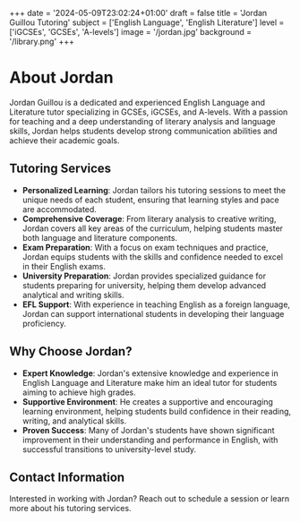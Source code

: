+++
date = '2024-05-09T23:02:24+01:00'
draft = false
title = 'Jordan Guillou Tutoring'
subject = ['English Language', 'English Literature']
level = ['iGCSEs', 'GCSEs', 'A-levels']
image = '/jordan.jpg'
background = '/library.png'
+++
# About Jordan

Jordan Guillou is a dedicated and experienced English Language and Literature tutor specializing in GCSEs, iGCSEs, and A-levels. With a passion for teaching and a deep understanding of literary analysis and language skills, Jordan helps students develop strong communication abilities and achieve their academic goals.

## Tutoring Services

- **Personalized Learning**: Jordan tailors his tutoring sessions to meet the unique needs of each student, ensuring that learning styles and pace are accommodated.
- **Comprehensive Coverage**: From literary analysis to creative writing, Jordan covers all key areas of the curriculum, helping students master both language and literature components.
- **Exam Preparation**: With a focus on exam techniques and practice, Jordan equips students with the skills and confidence needed to excel in their English exams.
- **University Preparation**: Jordan provides specialized guidance for students preparing for university, helping them develop advanced analytical and writing skills.
- **EFL Support**: With experience in teaching English as a foreign language, Jordan can support international students in developing their language proficiency.

## Why Choose Jordan?

- **Expert Knowledge**: Jordan's extensive knowledge and experience in English Language and Literature make him an ideal tutor for students aiming to achieve high grades.
- **Supportive Environment**: He creates a supportive and encouraging learning environment, helping students build confidence in their reading, writing, and analytical skills.
- **Proven Success**: Many of Jordan's students have shown significant improvement in their understanding and performance in English, with successful transitions to university-level study.

## Contact Information

Interested in working with Jordan? Reach out to schedule a session or learn more about his tutoring services.